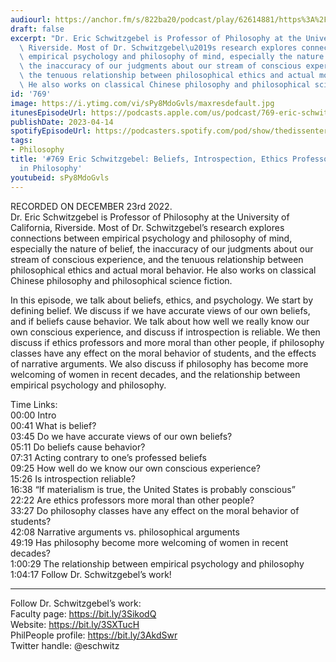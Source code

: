 ```yaml
---
audiourl: https://anchor.fm/s/822ba20/podcast/play/62614881/https%3A%2F%2Fd3ctxlq1ktw2nl.cloudfront.net%2Fstaging%2F2022-11-23%2Fe41da6de-5f6b-eeab-af4f-55d081a2d879.m4a
draft: false
excerpt: "Dr. Eric Schwitzgebel is Professor of Philosophy at the University of California,\
  \ Riverside. Most of Dr. Schwitzgebel\u2019s research explores connections between\
  \ empirical psychology and philosophy of mind, especially the nature of belief,\
  \ the inaccuracy of our judgments about our stream of conscious experience, and\
  \ the tenuous relationship between philosophical ethics and actual moral behavior.\
  \ He also works on classical Chinese philosophy and philosophical science fiction."
id: '769'
image: https://i.ytimg.com/vi/sPy8MdoGvls/maxresdefault.jpg
itunesEpisodeUrl: https://podcasts.apple.com/us/podcast/769-eric-schwitzgebel-beliefs-introspection-ethics/id1451347236?i=1000609000627&uo=4
publishDate: 2023-04-14
spotifyEpisodeUrl: https://podcasters.spotify.com/pod/show/thedissenter/episodes/769-Eric-Schwitzgebel-Beliefs--Introspection--Ethics-Professors--and-Women-in-Philosophy-e1slbt1
tags:
- Philosophy
title: '#769 Eric Schwitzgebel: Beliefs, Introspection, Ethics Professors, and Women
  in Philosophy'
youtubeid: sPy8MdoGvls
---
```

<div class="timelinks">

RECORDED ON DECEMBER 23rd 2022.  
Dr. Eric Schwitzgebel is Professor of Philosophy at the University of California, Riverside. Most of Dr. Schwitzgebel’s research explores connections between empirical psychology and philosophy of mind, especially the nature of belief, the inaccuracy of our judgments about our stream of conscious experience, and the tenuous relationship between philosophical ethics and actual moral behavior. He also works on classical Chinese philosophy and philosophical science fiction.

In this episode, we talk about beliefs, ethics, and psychology. We start by defining belief. We discuss if we have accurate views of our own beliefs, and if beliefs cause behavior. We talk about how well we really know our own conscious experience, and discuss if introspection is reliable. We then discuss if ethics professors and more moral than other people, if philosophy classes have any effect on the moral behavior of students, and the effects of narrative arguments. We also discuss if philosophy has become more welcoming of women in recent decades, and the relationship between empirical psychology and philosophy.

Time Links:  
<time>00:00</time> Intro  
<time>00:41</time> What is belief?  
<time>03:45</time> Do we have accurate views of our own beliefs?  
<time>05:11</time> Do beliefs cause behavior?  
<time>07:31</time> Acting contrary to one’s professed beliefs  
<time>09:25</time> How well do we know our own conscious experience?  
<time>15:26</time> Is introspection reliable?  
<time>16:38</time> “If materialism is true, the United States is probably conscious”  
<time>22:22</time> Are ethics professors more moral than other people?  
<time>33:27</time> Do philosophy classes have any effect on the moral behavior of students?  
<time>42:08</time> Narrative arguments vs. philosophical arguments  
<time>49:19</time> Has philosophy become more welcoming of women in recent decades?  
<time>1:00:29</time> The relationship between empirical psychology and philosophy  
<time>1:04:17</time> Follow Dr. Schwitzgebel’s work!

---

Follow Dr. Schwitzgebel’s work:  
Faculty page: https://bit.ly/3SikodQ  
Website: https://bit.ly/3SXTucH  
PhilPeople profile: https://bit.ly/3AkdSwr  
Twitter handle: @eschwitz
</div>

